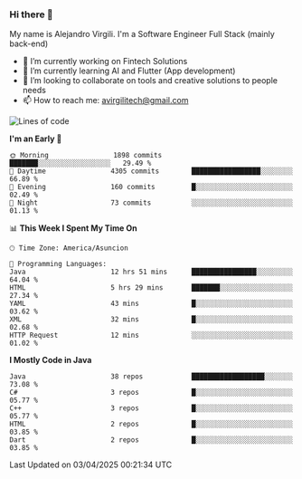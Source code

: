 ### Hi there 👋

My name is Alejandro Virgili. I'm a Software Engineer Full Stack (mainly back-end)


- 🔭 I’m currently working on Fintech Solutions
- 🌱 I’m currently learning AI and Flutter (App development)
- 👯 I’m looking to collaborate on tools and creative solutions to people needs
- 📫 How to reach me: avirgilitech@gmail.com
  
<!--START_SECTION:waka-->
![Lines of code](https://img.shields.io/badge/From%20Hello%20World%20I%27ve%20Written-732.9%20thousand%20lines%20of%20code-blue)

**I'm an Early 🐤** 

```text
🌞 Morning                1898 commits        ███████░░░░░░░░░░░░░░░░░░   29.49 % 
🌆 Daytime                4305 commits        █████████████████░░░░░░░░   66.89 % 
🌃 Evening                160 commits         █░░░░░░░░░░░░░░░░░░░░░░░░   02.49 % 
🌙 Night                  73 commits          ░░░░░░░░░░░░░░░░░░░░░░░░░   01.13 % 
```


📊 **This Week I Spent My Time On** 

```text
🕑︎ Time Zone: America/Asuncion

💬 Programming Languages: 
Java                     12 hrs 51 mins      ████████████████░░░░░░░░░   64.04 % 
HTML                     5 hrs 29 mins       ███████░░░░░░░░░░░░░░░░░░   27.34 % 
YAML                     43 mins             █░░░░░░░░░░░░░░░░░░░░░░░░   03.62 % 
XML                      32 mins             █░░░░░░░░░░░░░░░░░░░░░░░░   02.68 % 
HTTP Request             12 mins             ░░░░░░░░░░░░░░░░░░░░░░░░░   01.02 % 
```

**I Mostly Code in Java** 

```text
Java                     38 repos            ██████████████████░░░░░░░   73.08 % 
C#                       3 repos             █░░░░░░░░░░░░░░░░░░░░░░░░   05.77 % 
C++                      3 repos             █░░░░░░░░░░░░░░░░░░░░░░░░   05.77 % 
HTML                     2 repos             █░░░░░░░░░░░░░░░░░░░░░░░░   03.85 % 
Dart                     2 repos             █░░░░░░░░░░░░░░░░░░░░░░░░   03.85 % 
```




 Last Updated on 03/04/2025 00:21:34 UTC
<!--END_SECTION:waka-->
